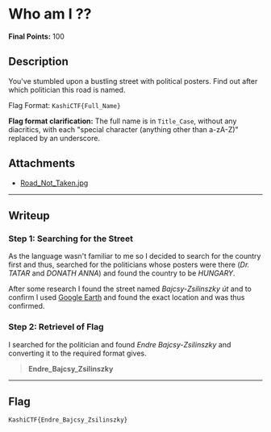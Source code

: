 # Who am I ??

**Final Points:** 100

## Description
You've stumbled upon a bustling street with political posters. Find out after which politician this road is named. 

Flag Format: `KashiCTF{Full_Name}`

**Flag format clarification:** The full name is in `Title_Case`, without any diacritics, with each "special character (anything other than a-zA-Z)" replaced by an underscore.

## Attachments 

+ [Road_Not_Taken.jpg](./Road_Not_Taken.jpg)


---
## Writeup
### Step 1: Searching for the Street

As the language wasn't familiar to me so I decided to search for the country first and thus, searched for the politicians whose posters were there (*Dr. TATAR* and *DONATH ANNA*) and found the country to be *HUNGARY*.

 
After some research I found the street named *Bajcsy-Zsilinszky út* and to confirm I used [Google Earth](https://earth.google.com/web/search/Duna+House+near+Budapest,+Bajcsy-Zsilinszky+%c3%bat,+Hungary/@47.50327098,19.05506542,105.85079889a,0d,60y,66.20180559h,85t,0r/data=CqcBGnkScwolMHg0NzQxZGM3Yjk5MmUwZmFkOjB4N2I3NGU5NDJlZWQ1OTEzYRle2QWDa8BHQCH4_ZsXJw4zQCo4RHVuYSBIb3VzZSBuZWFyIEJ1ZGFwZXN0LCBCYWpjc3ktWnNpbGluc3preSDDunQsIEh1bmdhcnkYASABIiYKJAmnJf8Q6MBHQBF0EHmWbsBHQBk86yG-YQ8zQCEUUgvcxwwzQEICCAEiGgoWTFo5NGd3LXhEdVdIeXZ4QlF2amM3ZxACOgMKATBCAggASg0I____________ARAA) and found the exact location and was thus  confirmed.

### Step 2: Retrievel of Flag

I searched for the politician and found *Endre Bajcsy-Zsilinszky* and converting it to the required format gives.
> **Endre_Bajcsy_Zsilinszky**

---
## Flag
```
KashiCTF{Endre_Bajcsy_Zsilinszky}
```
